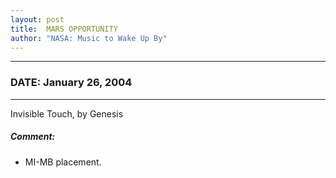 ```yaml
---
layout: post
title:  MARS OPPORTUNITY
author: "NASA: Music to Wake Up By"
---
```


----
### DATE: January 26, 2004
----
Invisible Touch, by Genesis

##### Comment:
* MI-MB placement.
